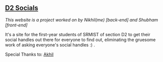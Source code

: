 ## <a href="https://d2socials.herokuapp.com">D2 Socials</a>

*This website is a project worked on by Nikhil(me) [back-end] and Shubham [front-end]*

It's a site for the first-year students of SRMIST of section D2 to get their social handles out there for everyone to find out,
eliminating the gruesome work of asking everyone's social handles :) .

Special Thanks to: <a href="https://github.com/Rajaniraiyn">Akhil</a>

